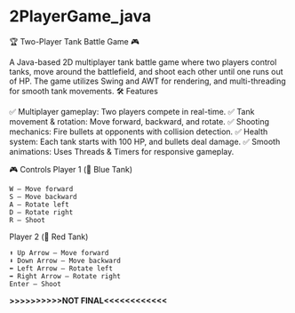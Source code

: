 # 2PlayerGame_java
🏆 Two-Player Tank Battle Game 🎮

A Java-based 2D multiplayer tank battle game where two players control tanks, move around the battlefield, and shoot each other until one runs out of HP. The game utilizes Swing and AWT for rendering, and multi-threading for smooth tank movements.
🛠 Features

✅ Multiplayer gameplay: Two players compete in real-time.
✅ Tank movement & rotation: Move forward, backward, and rotate.
✅ Shooting mechanics: Fire bullets at opponents with collision detection.
✅ Health system: Each tank starts with 100 HP, and bullets deal damage.
✅ Smooth animations: Uses Threads & Timers for responsive gameplay.

🎮 Controls
Player 1 (🔵 Blue Tank)

    W – Move forward
    S – Move backward
    A – Rotate left
    D – Rotate right
    R – Shoot

Player 2 (🔴 Red Tank)

    ⬆️ Up Arrow – Move forward
    ⬇️ Down Arrow – Move backward
    ⬅️ Left Arrow – Rotate left
    ➡️ Right Arrow – Rotate right
    Enter – Shoot

**>>>>>>>>>>NOT FINAL<<<<<<<<<<<<**
